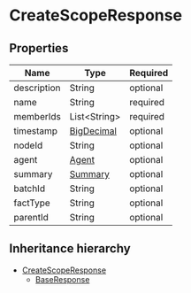 

# CreateScopeResponse

## Properties

Name | Type | Required
-------- | -------- | --------
description | String | optional
name | String | required
memberIds | List&lt;String&gt; | required
timestamp | [BigDecimal](BigDecimal.md) | optional
nodeId | String | optional
agent | [Agent](Agent.md) | optional
summary | [Summary](Summary.md) | optional
batchId | String | optional
factType | String | optional
parentId | String | optional




## Inheritance hierarchy


* [CreateScopeResponse](CreateScopeResponse.md)
    * [BaseResponse](BaseResponse.md)
